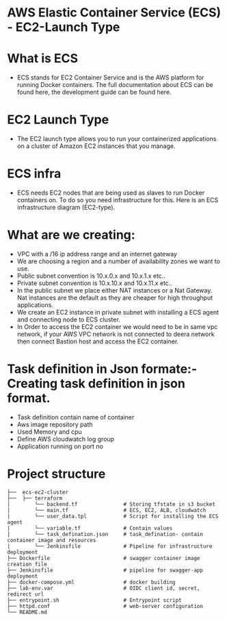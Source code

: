# AWS Elastic Container Service (ECS) - EC2-Launch Type
# What is ECS
* ECS stands for EC2 Container Service and is the AWS platform for running Docker containers. The full documentation about ECS can be found here, the development guide can be found here.

# EC2 Launch Type
* The EC2 launch type allows you to run your containerized applications on a cluster of Amazon EC2 instances that you manage.

# ECS infra
* ECS needs EC2 nodes that are being used as slaves to run Docker containers on. To do so you need infrastructure for this. Here is an ECS infrastructure diagram (EC2-type).

# What are we creating:
*	VPC with a /16 ip address range and an internet gateway
*	We are choosing a region and a number of availability zones we want to use.
*	Public subnet convention is 10.x.0.x and 10.x.1.x etc..
*	Private subnet convention is 10.x.10.x and 10.x.11.x etc..
*	In the public subnet we place either NAT instances or a Nat Gateway. Nat instances are the default as they are cheaper for high throughput applications.
*	We create an EC2 instance in private subnet with installing a ECS agent and connecting node to ECS cluster.
*	In Order to access the EC2 container we would need to be in same vpc network, if your AWS VPC network is not connected to deera network then connect Bastion host and access the EC2 container.

# Task definition in Json formate:-  Creating task definition in json format.
*	Task definition contain name of container 
*	Aws image repository path 
*	Used Memory and cpu
*	Define AWS cloudwatch log group
*	Application running on port no

# Project structure

    ├──  ecs-ec2-cluster                 
    ├──  ├── terraform
    |        └── backend.tf               # Storing tfstate in s3 bucket
    |        └── main.tf                  # ECS, EC2, ALB, cloudwatch
    |        └── user_data.tpl            # Script for installing the ECS agent
    |        └── variable.tf              # Contain values
    |        └── task_defination.json     # task_defination- contain container image and resources
    |        └── Jenkinsfile              # Pipeline for infrastructure deployment 
    ├── Dockerfile                        # swagger container image creation file
    ├── Jenkinsfile                       # pipeline for swagger-app deployment
    ├── docker-compose.yml                # docker building
    ├── lab-env.var                       # OIDC client id, secret, redirect url
    ├── entrypoint.sh                     # Entrypoint script
    ├── httpd.conf                        # web-server configuration
    └── README.md
            
    
    
 
